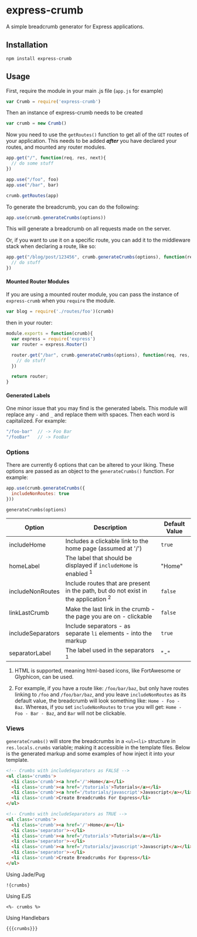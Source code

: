 # express-crumb

A simple breadcrumb generator for Express applications.

## Installation
```
npm install express-crumb
```

## Usage
First, require the module in your main .js file (`app.js` for example)
```js
var Crumb = require('express-crumb')
```

Then an instance of express-crumb needs to be created

```js
var crumb = new Crumb()
```

Now you need to use the `getRoutes()` function to get all of the `GET` routes of your application.
This needs to be added ***after*** you have declared your routes, and mounted any router modules.

```js
app.get("/", function(req, res, next){
  // do some stuff
})

app.use("/foo", foo)
app.use("/bar", bar)

crumb.getRoutes(app)
```

To generate the breadcrumb, you can do the following:
```js
app.use(crumb.generateCrumbs(options))
```

This will generate a breadcrumb on all requests made on the server.

Or, if you want to use it on a specific route, you can add it to the middleware stack when declaring a route, like so:
```js
app.get("/blog/post/123456", crumb.generateCrumbs(options), function(req, res, next){
  // do stuff
})
```

#### Mounted Router Modules

If you are using a mounted router module, you can pass the instance of `express-crumb` when you `require` the module.
```js
var blog = require('./routes/foo')(crumb)
```

then in your router:
```js
module.exports = function(crumb){
  var express = require('express')
  var router = express.Router()

  router.get("/bar", crumb.generateCrumbs(options), function(req, res, next){
    // do stuff
  })

  return router;
}
```

#### Generated Labels
One minor issue that you may find is the generated labels. This module will replace any `-` and `_` and replace them with spaces. Then each word is capitalized. For example:

```js
"/foo-bar"  // -> Foo Bar
"/fooBar"   // -> FooBar
```

### Options
There are currently 6 options that can be altered to your liking. These options are passed as an object to the `generateCrumbs()` function. For example:

```js
app.use(crumb.generateCrumbs({
  includeNonRoutes: true
}))
```

`generateCrumbs(options)`

| Option | Description | Default Value |
| --- | --- | --- |
| includeHome | Includes a clickable link to the home page (assumed at '/') | `true` |
| homeLabel | The label that should be displayed if `includeHome` is enabled <sup>1</sup> | "Home" |
| includeNonRoutes | Include routes that are present in the path, but do not exist in the application <sup>2</sup> | `false` |
| linkLastCrumb | Make the last link in the crumb - the page you are on - clickable | `false` |
| includeSeparators | Include separators - as separate `li` elements - into the markup | `true` |
| separatorLabel | The label used in the separators <sup>1</sup> | "-" |

1. HTML is supported, meaning html-based icons, like FortAwesome or Glyphicon, can be used.

2. For example, if you have a route like: `/foo/bar/baz`, but only have routes linking to `/foo` and `/foo/bar/baz`, and you leave `includeNonRoutes` as its default value, the breadcrumb will look something like: `Home - Foo - Baz`. Whereas, if you set `includeNonRoutes` to `true` you will get: `Home - Foo - Bar - Baz`, and `Bar` will not be clickable.

### Views
`generateCrumbs()` will store the breadcrumbs in a `<ul><li>` structure in  `res.locals.crumbs` variable; making it accessible in the template files. Below is the generated markup and some examples of how inject it into your template.

```html
<!-- Crumbs with includeSeparators as FALSE -->
<ul class='crumbs'>
  <li class='crumb'><a href='/'>Home</a></li>
  <li class='crumb'><a href='/tutorials'>Tutorials</a></li>
  <li class='crumb'><a href='/tutorials/javascript'>Javascript</a></li>
  <li class='crumb'>Create Breadcrumbs For Express</li>
</ul>
```

```html
<!-- Crumbs with includeSeparators as TRUE -->
<ul class='crumbs'>
  <li class='crumb'><a href='/'>Home</a></li>
  <li class='separator'>-</li>
  <li class='crumb'><a href='/tutorials'>Tutorials</a></li>
  <li class='separator'>-</li>
  <li class='crumb'><a href='/tutorials/javascript'>Javascript</a></li>
  <li class='separator'>-</li>
  <li class='crumb'>Create Breadcrumbs For Express</li>
</ul>
```

Using Jade/Pug
```jade
!{crumbs}
```

Using EJS
```ejs
<%- crumbs %>
```

Using Handlebars
```
{{{crumbs}}}
```
